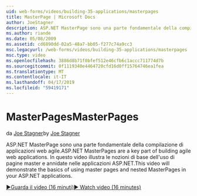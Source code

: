 ```yaml
---
uid: web-forms/videos/building-35-applications/masterpages
title: MasterPage | Microsoft Docs
author: JoeStagner
description: ASP.NET MasterPage sono una parte fondamentale della compilazione di applicazioni web agile. In questo video verrà illustrato le nozioni di base dell'uso di pagine master e annidate in...
ms.author: riande
ms.date: 05/08/2009
ms.assetid: cd6890dd-02a5-48a7-bb05-f277c74a9cc3
msc.legacyurl: /web-forms/videos/building-35-applications/masterpages
msc.type: video
ms.openlocfilehash: 3886d8b71f0bfef512e46cfb6c1accc711774d7b
ms.sourcegitcommit: 0f1119340e4464720cfd16d0ff15764746ea1fea
ms.translationtype: MT
ms.contentlocale: it-IT
ms.lasthandoff: 04/17/2019
ms.locfileid: "59419171"
---
```

# <a name="masterpages"></a><span data-ttu-id="98489-104">MasterPages</span><span class="sxs-lookup"><span data-stu-id="98489-104">MasterPages</span></span>

<span data-ttu-id="98489-105">da [Joe Stagner](https://github.com/JoeStagner)</span><span class="sxs-lookup"><span data-stu-id="98489-105">by [Joe Stagner](https://github.com/JoeStagner)</span></span>

<span data-ttu-id="98489-106">ASP.NET MasterPage sono una parte fondamentale della compilazione di applicazioni web agile.</span><span class="sxs-lookup"><span data-stu-id="98489-106">ASP.NET MasterPages are a key part of building agile web applications.</span></span> <span data-ttu-id="98489-107">In questo video illustra le nozioni di base dell'uso di pagine master e annidate nelle applicazioni ASP.NET.</span><span class="sxs-lookup"><span data-stu-id="98489-107">This video will demonstrate the basics of using master pages and nested MasterPages in your ASP.NET applications.</span></span>

[<span data-ttu-id="98489-108">&#9654;Guarda il video (16 minuti)</span><span class="sxs-lookup"><span data-stu-id="98489-108">&#9654; Watch video (16 minutes)</span></span>](https://channel9.msdn.com/Blogs/ASP-NET-Site-Videos/masterpages)
